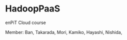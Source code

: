 # HadoopPaaS
enPiT Cloud course

Member: Ban,
		Takarada,
        Mori,
        Kamiko,
        Hayashi,
        Nishida,